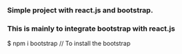 ### Simple project with react.js and bootstrap.

### This is mainly to integrate bootstrap with react.js

$ npm i bootstrap // To install the bootstrap

